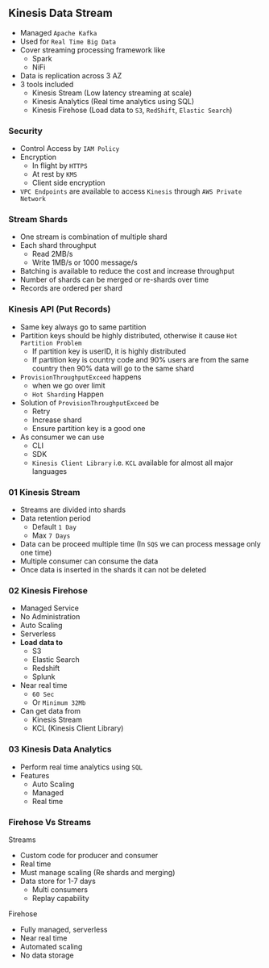 ## Kinesis Data Stream

- Managed `Apache Kafka`
- Used for `Real Time Big Data`
- Cover streaming processing framework like
  - Spark
  - NiFi
- Data is replication across 3 AZ
- 3 tools included
  - Kinesis Stream (Low latency streaming at scale)
  - Kinesis Analytics (Real time analytics using SQL)
  - Kinesis Firehose (Load data to `S3`, `RedShift`, `Elastic Search`)

### Security

- Control Access by `IAM Policy`
- Encryption
  - In flight by `HTTPS`
  - At rest by `KMS`
  - Client side encryption
- `VPC Endpoints` are available to access `Kinesis` through `AWS Private Network`

### Stream Shards

- One stream is combination of multiple shard
- Each shard throughput
  - Read 2MB/s
  - Write 1MB/s or 1000 message/s
- Batching is available to reduce the cost and increase throughput
- Number of shards can be merged or re-shards over time
- Records are ordered per shard

### Kinesis API (Put Records)

- Same key always go to same partition
- Partition keys should be highly distributed, otherwise it cause `Hot Partition Problem`
  - If partition key is userID, it is highly distributed
  - If partition key is country code and 90% users are from the same country then 90% data will go to the same shard
- `ProvisionThroughputExceed` happens
  - when we go over limit
  - `Hot Sharding` Happen
- Solution of `ProvisionThroughputExceed` be
  - Retry
  - Increase shard
  - Ensure partition key is a good one
- As consumer we can use
  - CLI
  - SDK
  - `Kinesis Client Library` i.e. `KCL` available for almost all major languages

### 01 Kinesis Stream

- Streams are divided into shards
- Data retention period
  - Default `1 Day`
  - Max `7 Days`
- Data can be proceed multiple time (In `SQS` we can process message only one time)
- Multiple consumer can consume the data
- Once data is inserted in the shards it can not be deleted

### 02 Kinesis Firehose

- Managed Service
- No Administration
- Auto Scaling
- Serverless
- **Load data to**
  - S3
  - Elastic Search
  - Redshift
  - Splunk
- Near real time
  - `60 Sec`
  - Or `Minimum 32Mb`
- Can get data from
  - Kinesis Stream
  - KCL (Kinesis Client Library)

### 03 Kinesis Data Analytics

- Perform real time analytics using `SQL`
- Features
  - Auto Scaling
  - Managed
  - Real time

### Firehose Vs Streams

Streams

- Custom code for producer and consumer
- Real time
- Must manage scaling (Re shards and merging)
- Data store for 1-7 days
  - Multi consumers
  - Replay capability

Firehose

- Fully managed, serverless
- Near real time
- Automated scaling
- No data storage
